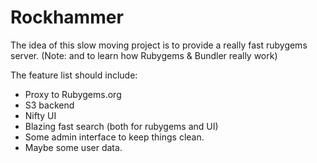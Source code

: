 Rockhammer
====

The idea of this slow moving project is to provide a really fast rubygems server.
(Note: and to learn how Rubygems & Bundler really work)

The feature list should include:

- Proxy to Rubygems.org
- S3 backend
- Nifty UI
- Blazing fast search (both for rubygems and UI)
- Some admin interface to keep things clean.
- Maybe some user data.
